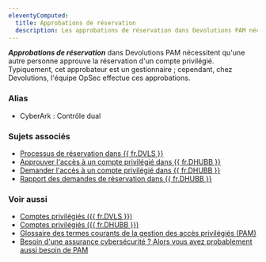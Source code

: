 ```yaml
---
eleventyComputed:
  title: Approbations de réservation
  description: Les approbations de réservation dans Devolutions PAM nécessitent qu'une autre personne approuve la réservation d'un compte privilégié.
---
```

***Approbations de réservation*** dans Devolutions PAM nécessitent qu'une autre personne approuve la réservation d'un compte privilégié. Typiquement, cet approbateur est un gestionnaire ; cependant, chez Devolutions, l'équipe OpSec effectue ces approbations.

### Alias
* CyberArk : Contrôle dual

### Sujets associés
* [Processus de réservation dans {{ fr.DVLS }}](/pam/server/checkout-process/)
* [Approuver l'accès à un compte privilégié dans {{ fr.DHUBB }}](/pam/hub/privileged-accounts/approve-access-privileged-account/)
* [Demander l'accès à un compte privilégié dans {{ fr.DHUBB }}](/pam/hub/privileged-accounts/request-access-privileged-account/)
* [Rapport des demandes de réservation dans {{ fr.DHUBB }}](/pam/hub/privileged-access-reports/check-out-requests/)

### Voir aussi
* [Comptes privilégiés ({{ fr.DVLS }})](/pam/server/accounts/)
* [Comptes privilégiés ({{ fr.DHUBB }})](/pam/hub/privileged-accounts/)
* [Glossaire des termes courants de la gestion des accès privilégiés (PAM)](https://blog.devolutions.net/2021/01/glossary-of-common-privileged-access-management-pam-terms/)
* [Besoin d'une assurance cybersécurité ? Alors vous avez probablement aussi besoin de PAM](https://blog.devolutions.net/2023/10/need-cybersecurity-insurance-then-you-probably-need-pam-too/)